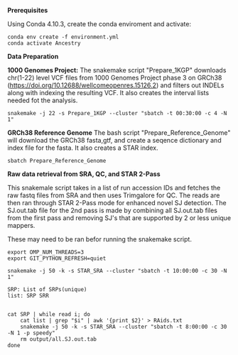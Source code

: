 ****Prerequisites****

Using Conda 4.10.3, create the conda enviroment and activate:
```
conda env create -f environment.yml
conda activate Ancestry
```


****Data Preparation****

**1000 Genomes Project:**
The snakemake script "Prepare_1KGP" downloads chr(1-22) level VCF files from 1000 Genomes Project phase 3 on GRCh38 (https://doi.org/10.12688/wellcomeopenres.15126.2) and filters out INDELs along with indexing the resulting VCF. It also creates the interval lists needed fot the analysis. 
```
snakemake -j 22 -s Prepare_1KGP --cluster "sbatch -t 00:30:00 -c 4 -N 1"
```

**GRCh38 Reference Genome**
The bash script "Prepare_Reference_Genome" will download the GRCh38 fasta,gtf, and create a seqence dictionary and index file for the fasta. It also creates a STAR index.
```
sbatch Prepare_Reference_Genome
```

****Raw data retrieval from SRA, QC, and STAR 2-Pass****

This snakemale script takes in a list of run accession IDs and fetches the raw fastq files from SRA and then uses Trimgalore for QC. The reads are then ran through STAR 2-Pass mode for enhanced novel SJ detection. The SJ.out.tab file for the 2nd pass is made by combining all SJ.out.tab files from the first pass and removing SJ's that are supported by 2 or less unique mappers. 

These may need to be ran befor running the snakemake script.

```
export OMP_NUM_THREADS=3
export GIT_PYTHON_REFRESH=quiet 
```

```
snakemake -j 50 -k -s STAR_SRA --cluster "sbatch -t 10:00:00 -c 30 -N 1"

SRP: List of SRPs(unique)
list: SRP SRR


cat SRP | while read i; do 
	cat list | grep "$i" | awk '{print $2}' > RAids.txt
	snakemake -j 50 -k -s STAR_SRA --cluster "sbatch -t 8:00:00 -c 30 -N 1 -p speedy"
	rm output/all.SJ.out.tab
done

```




